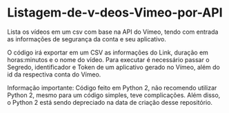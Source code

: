# Listagem-de-v-deos-Vimeo-por-API
Lista os vídeos em um csv com base na API do Vímeo, tendo com entrada as informações de segurança da conta e seu aplicativo.

O código irá exportar em um CSV as informações do Link, duração em horas:minutos e o nome do vídeo.
Para executar é necessário passar o Segredo, identificador e Token de um aplicativo gerado no Vímeo, além do id da respectiva conta do Vímeo.

Informação importante: Código feito em Python 2, não recomendo utilizar Python 2, mesmo para um código simples, teve complicações. Além disso, o Python 2 está sendo depreciado na data de criação desse repositório.
